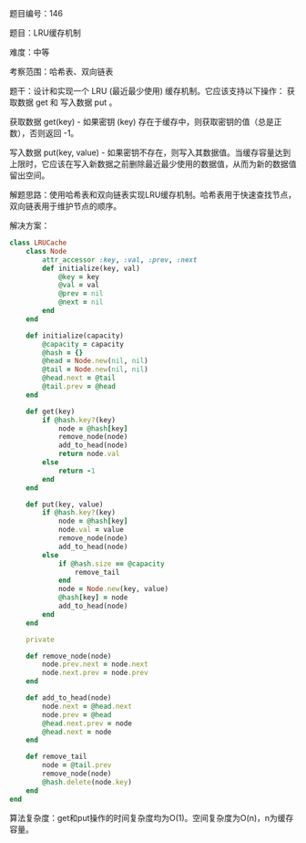 题目编号：146

题目：LRU缓存机制

难度：中等

考察范围：哈希表、双向链表

题干：设计和实现一个 LRU (最近最少使用) 缓存机制。它应该支持以下操作： 获取数据 get 和 写入数据 put 。

获取数据 get(key) - 如果密钥 (key) 存在于缓存中，则获取密钥的值（总是正数），否则返回 -1。

写入数据 put(key, value) - 如果密钥不存在，则写入其数据值。当缓存容量达到上限时，它应该在写入新数据之前删除最近最少使用的数据值，从而为新的数据值留出空间。

解题思路：使用哈希表和双向链表实现LRU缓存机制。哈希表用于快速查找节点，双向链表用于维护节点的顺序。

解决方案：

```ruby
class LRUCache
    class Node
        attr_accessor :key, :val, :prev, :next
        def initialize(key, val)
            @key = key
            @val = val
            @prev = nil
            @next = nil
        end
    end

    def initialize(capacity)
        @capacity = capacity
        @hash = {}
        @head = Node.new(nil, nil)
        @tail = Node.new(nil, nil)
        @head.next = @tail
        @tail.prev = @head
    end

    def get(key)
        if @hash.key?(key)
            node = @hash[key]
            remove_node(node)
            add_to_head(node)
            return node.val
        else
            return -1
        end
    end

    def put(key, value)
        if @hash.key?(key)
            node = @hash[key]
            node.val = value
            remove_node(node)
            add_to_head(node)
        else
            if @hash.size == @capacity
                remove_tail
            end
            node = Node.new(key, value)
            @hash[key] = node
            add_to_head(node)
        end
    end

    private

    def remove_node(node)
        node.prev.next = node.next
        node.next.prev = node.prev
    end

    def add_to_head(node)
        node.next = @head.next
        node.prev = @head
        @head.next.prev = node
        @head.next = node
    end

    def remove_tail
        node = @tail.prev
        remove_node(node)
        @hash.delete(node.key)
    end
end
```

算法复杂度：get和put操作的时间复杂度均为O(1)。空间复杂度为O(n)，n为缓存容量。